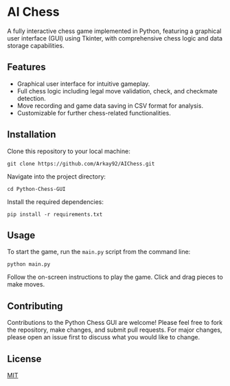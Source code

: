 # AI Chess

A fully interactive chess game implemented in Python, featuring a graphical user interface (GUI) using Tkinter, with comprehensive chess logic and data storage capabilities.

## Features

- Graphical user interface for intuitive gameplay.
- Full chess logic including legal move validation, check, and checkmate detection.
- Move recording and game data saving in CSV format for analysis.
- Customizable for further chess-related functionalities.

## Installation

Clone this repository to your local machine:

```
git clone https://github.com/Arkay92/AIChess.git
```

Navigate into the project directory:
```
cd Python-Chess-GUI
```

Install the required dependencies:
```
pip install -r requirements.txt
```

## Usage

To start the game, run the `main.py` script from the command line:
```
python main.py
```

Follow the on-screen instructions to play the game. Click and drag pieces to make moves.

## Contributing

Contributions to the Python Chess GUI are welcome! Please feel free to fork the repository, make changes, and submit pull requests. For major changes, please open an issue first to discuss what you would like to change.

## License

[MIT](https://choosealicense.com/licenses/mit/)